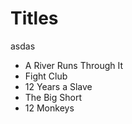 # Titles
asdas
- A River Runs Through It
- Fight Club
- 12 Years a Slave
- The Big Short
- 12 Monkeys